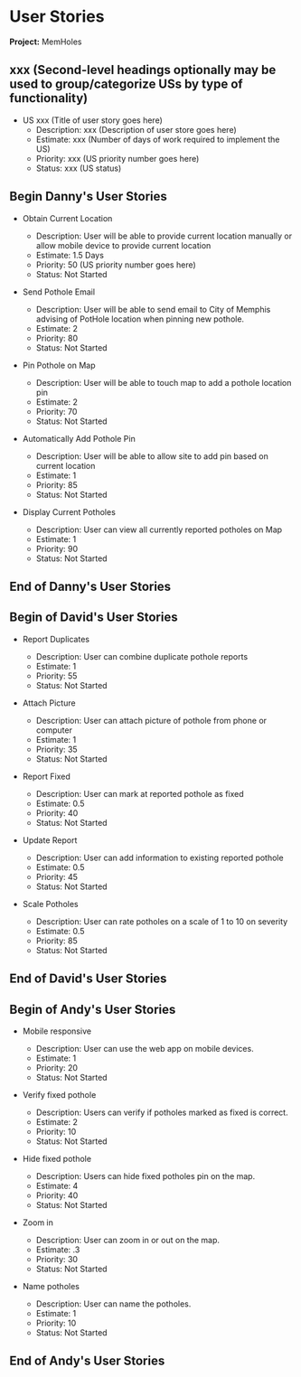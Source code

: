 # User Stories

**Project:** MemHoles

## xxx (Second-level headings optionally may be used to group/categorize USs by type of functionality)

- US xxx (Title of user story goes here)
  - Description: xxx (Description of user store goes here)
  - Estimate: xxx (Number of days of work required to implement the US)
  - Priority: xxx (US priority number goes here)
  - Status: xxx (US status)

## Begin Danny's User Stories
- Obtain Current Location
  - Description: User will be able to provide current location manually or allow mobile device to provide current location
  - Estimate: 1.5 Days 
  - Priority: 50 (US priority number goes here)
  - Status: Not Started

- Send Pothole Email
  - Description: User will be able to send email to City of Memphis advising of PotHole location when pinning new pothole.
  - Estimate: 2 
  - Priority: 80 
  - Status: Not Started

- Pin Pothole on Map
  - Description: User will be able to touch map to add a pothole location pin
  - Estimate: 2
  - Priority: 70
  - Status: Not Started

- Automatically Add Pothole Pin
  - Description: User will be able to allow site to add pin based on current location
  - Estimate: 1
  - Priority: 85
  - Status: Not Started

- Display Current Potholes
  - Description: User can view all currently reported potholes on Map
  - Estimate: 1
  - Priority: 90
  - Status: Not Started

## End of Danny's User Stories

## Begin of David's User Stories

- Report Duplicates
  - Description: User can combine duplicate pothole reports
  - Estimate: 1
  - Priority: 55
  - Status: Not Started

- Attach Picture
  - Description: User can attach picture of pothole from phone or computer
  - Estimate: 1
  - Priority: 35
  - Status: Not Started

- Report Fixed
  - Description: User can mark at reported pothole as fixed
  - Estimate: 0.5
  - Priority: 40
  - Status: Not Started

- Update Report
  - Description: User can add information to existing reported pothole
  - Estimate: 0.5
  - Priority: 45
  - Status: Not Started

- Scale Potholes
  - Description: User can rate potholes on a scale of 1 to 10 on severity
  - Estimate: 0.5
  - Priority: 85
  - Status: Not Started

## End of David's User Stories

## Begin of Andy's User Stories

- Mobile responsive
  - Description: User can use the web app on mobile devices.
  - Estimate: 1
  - Priority: 20
  - Status: Not Started

- Verify fixed pothole
  - Description: Users can verify if potholes marked as fixed is correct.
  - Estimate: 2
  - Priority: 10
  - Status: Not Started

- Hide fixed pothole
  - Description: Users can hide fixed potholes pin on the map.
  - Estimate: 4
  - Priority: 40
  - Status: Not Started

- Zoom in
  - Description: User can zoom in or out on the map.
  - Estimate: .3
  - Priority: 30
  - Status: Not Started

- Name potholes
  - Description: User can name the potholes.
  - Estimate: 1
  - Priority: 10
  - Status: Not Started

## End of Andy's User Stories
